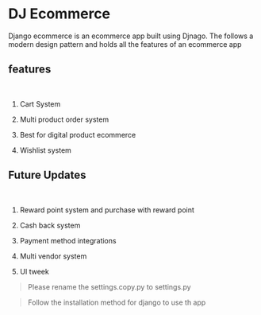 # DJ Ecommerce

Django ecommerce is an ecommerce app built using Djnago. The follows a modern design pattern and holds all the features of an ecommerce app


## features
<br/>

1. Cart System
2. Multi product order system
3. Best for digital product ecommerce

4. Wishlist system




## Future Updates
 <br/>

1. Reward point system and purchase with reward point
2. Cash back system
3. Payment method integrations
4. Multi vendor system

5. UI tweek




> Please rename the settings.copy.py to settings.py


> Follow the installation method for django to use th app
